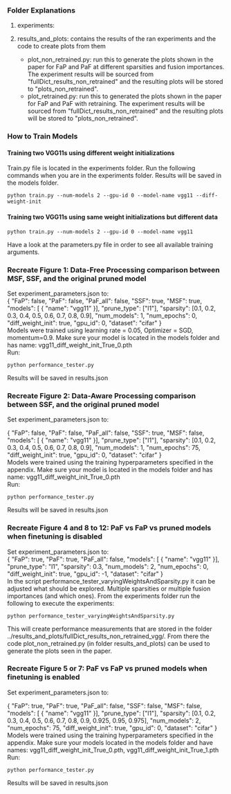 ### Folder Explanations

1. experiments:

2. results_and_plots: contains the results of the ran experiments and the code to create plots from them
    - plot_non_retrained.py: run this to generate the plots shown in the paper for FaP and PaF at different sparsities and fusion importances. The experiment results will be sourced from "fullDict_results_non_retrained" and the resulting plots will be stored to "plots_non_retrained".
    - plot_retrained.py: run this to generated the plots shown in the paper for FaP and PaF with retraining. The experiment results will be sourced from "fullDict_results_non_retrained" and the resulting plots will be stored to "plots_non_retrained".
    
### How to Train Models
#### Training two VGG11s using different weight initializations
Train.py file is located in the experiments folder. Run the following commands when you are in the experiments folder. Results will be saved in the models folder.
```
python train.py --num-models 2 --gpu-id 0 --model-name vgg11 --diff-weight-init
```
#### Training two VGG11s using same weight initializations but different data
```
python train.py --num-models 2 --gpu-id 0 --model-name vgg11
```
Have a look at the parameters.py file in order to see all available training arguments.

### Recreate Figure 1: Data-Free Processing comparison between MSF, SSF, and the original pruned model
Set experiment_parameters.json to:
<br />
{
    "FaP": false,
    "PaF": false,
    "PaF_all": false,
    "SSF": true,
    "MSF": true,
    "models": [
        {
            "name": "vgg11"
    }],
    "prune_type": ["l1"],
    "sparsity": [0.1, 0.2, 0.3, 0.4, 0.5, 0.6, 0.7, 0.8, 0.9],
    "num_models": 1,
    "num_epochs": 0,
    "diff_weight_init": true,
    "gpu_id": 0,
    "dataset": "cifar"
}<br />
Models were trained using learning rate = 0.05, Optimizer = SGD, momentum=0.9. Make sure your model is located in the models folder and has name: vgg11_diff_weight_init_True_0.pth<br />
Run:
```
python performance_tester.py
```
Results will be saved in results.json<br />
### Recreate Figure 2: Data-Aware Processing comparison between SSF, and the original pruned model
Set experiment_parameters.json to:<br />

{
    "FaP": false,
    "PaF": false,
    "PaF_all": false,
    "SSF": true,
    "MSF": false,
    "models": [
        {
            "name": "vgg11"
    }],
    "prune_type": ["l1"],
    "sparsity": [0.1, 0.2, 0.3, 0.4, 0.5, 0.6, 0.7, 0.8, 0.9],
    "num_models": 1,
    "num_epochs": 75,
    "diff_weight_init": true,
    "gpu_id": 0,
    "dataset": "cifar"
}<br />
Models were trained using the training hyperparameters specified in the appendix. Make sure your model is located in the models folder and has name: vgg11_diff_weight_init_True_0.pth<br />
Run:
```
python performance_tester.py
```
Results will be saved in results.json

### Recreate Figure 4 and 8 to 12: PaF vs FaP vs pruned models when finetuning is disabled
Set experiment_parameters.json to:<br />
{
    "FaP": true,
    "PaF": true,
    "PaF_all": false,
    "models": [
        {
            "name": "vgg11"
    }],
    "prune_type": "l1",
    "sparsity": 0.3,
    "num_models": 2,
    "num_epochs": 0,
    "diff_weight_init": true,
    "gpu_id": -1,
    "dataset": "cifar"
}<br />
In the script performance_tester_varyingWeightsAndSparsity.py it can be adjusted what should be explored. Multiple sparsities or multiple fusion importances (and which ones). From the experiments folder run the following to execute the experiments:
```
python performance_tester_varyingWeightsAndSparsity.py
```
This will create performance measurements that are stored in the folder ../results_and_plots/fullDict_results_non_retrained_vgg/. From there the code plot_non_retrained.py (in folder results_and_plots) can be used to generate the plots seen in the paper.


### Recreate Figure 5 or 7: PaF vs FaP vs pruned models when finetuning is enabled
Set experiment_parameters.json to:<br />

{
    "FaP": true,
    "PaF": true,
    "PaF_all": false,
    "SSF": false,
    "MSF": false,
    "models": [
        {
            "name": "vgg11"
    }],
    "prune_type": ["l1"],
    "sparsity": [0.1, 0.2, 0.3, 0.4, 0.5, 0.6, 0.7, 0.8, 0.9, 0.925, 0.95, 0.975],
    "num_models": 2,
    "num_epochs": 75,
    "diff_weight_init": true,
    "gpu_id": 0,
    "dataset": "cifar"
}<br />
Models were trained using the training hyperparameters specified in the appendix. Make sure your models located in the models folder and have names: vgg11_diff_weight_init_True_0.pth, vgg11_diff_weight_init_True_1.pth<br />
Run:
```
python performance_tester.py
```
Results will be saved in results.json
